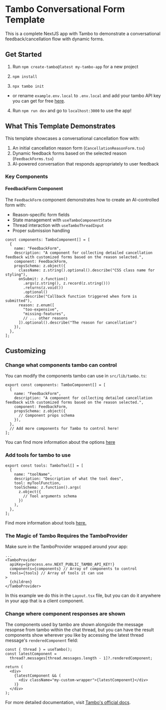 # Tambo Conversational Form Template

This is a complete NextJS app with Tambo to demonstrate a conversational feedback/cancellation flow with dynamic forms.

## Get Started

1. Run `npm create-tambo@latest my-tambo-app` for a new project

2. `npm install`

3. `npx tambo init`

- or rename `example.env.local` to `.env.local` and add your tambo API key you can get for free [here](https://tambo.co/dashboard).

4. Run `npm run dev` and go to `localhost:3000` to use the app!

## What This Template Demonstrates

This template showcases a conversational cancellation flow with:

1. An initial cancellation reason form (`CancellationReasonForm.tsx`)
2. Dynamic feedback forms based on the selected reason (`FeedbackForms.tsx`)
3. AI-powered conversation that responds appropriately to user feedback

### Key Components

#### FeedbackForm Component

The `FeedbackForm` component demonstrates how to create an AI-controlled form with:
- Reason-specific form fields
- State management with `useTamboComponentState`
- Thread interaction with `useTamboThreadInput`
- Proper submission handling

```tsx
const components: TamboComponent[] = [
  {
    name: "FeedbackForm",
    description: "A component for collecting detailed cancellation feedback with customized forms based on the reason selected.",
    component: FeedbackForm,
    propsSchema: z.object({
      className: z.string().optional().describe("CSS class name for styling"),
      onSubmit: z.function()
        .args(z.string(), z.record(z.string()))
        .returns(z.void())
        .optional()
        .describe("Callback function triggered when form is submitted"),
      reason: z.enum([
        "too-expensive", 
        "missing-features", 
        // ... other reasons
      ]).optional().describe("The reason for cancellation")
    }),
  },
];
```

## Customizing

### Change what components tambo can control

You can modify the components tambo can use in `src/lib/tambo.ts`:

```tsx
export const components: TamboComponent[] = [
  {
    name: "FeedbackForm",
    description: "A component for collecting detailed cancellation feedback with customized forms based on the reason selected.",
    component: FeedbackForm,
    propsSchema: z.object({
      // Component props schema
    }),
  },
  // Add more components for Tambo to control here!
];
```

You can find more information about the options [here](https://tambo.co/docs/concepts/registering-components)

### Add tools for tambo to use

```tsx
export const tools: TamboTool[] = [
  {
    name: "toolName",
    description: "Description of what the tool does",
    tool: myToolFunction,
    toolSchema: z.function().args(
      z.object({
        // Tool arguments schema
      })
    ),
  },
];
```

Find more information about tools [here.](https://tambo.co/docs/concepts/tools)

### The Magic of Tambo Requires the TamboProvider

Make sure in the TamboProvider wrapped around your app:

```tsx
...
<TamboProvider
  apiKey={process.env.NEXT_PUBLIC_TAMBO_API_KEY!}
  components={components} // Array of components to control
  tools={tools} // Array of tools it can use
>
  {children}
</TamboProvider>
```

In this example we do this in the `Layout.tsx` file, but you can do it anywhere in your app that is a client component.

### Change where component responses are shown

The components used by tambo are shown alongside the message resopnse from tambo within the chat thread, but you can have the result components show wherever you like by accessing the latest thread message's `renderedComponent` field:

```tsx
const { thread } = useTambo();
const latestComponent =
  thread?.messages[thread.messages.length - 1]?.renderedComponent;

return (
  <div>
    {latestComponent && (
      <div className="my-custom-wrapper">{latestComponent}</div>
    )}
  </div>
);
```

For more detailed documentation, visit [Tambo's official docs](https://tambo.co/docs).
